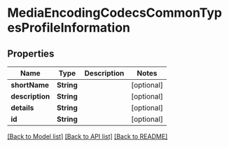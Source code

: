 # MediaEncodingCodecsCommonTypesProfileInformation

## Properties
Name | Type | Description | Notes
------------ | ------------- | ------------- | -------------
**shortName** | **String** |  | [optional] 
**description** | **String** |  | [optional] 
**details** | **String** |  | [optional] 
**id** | **String** |  | [optional] 

[[Back to Model list]](../README.md#documentation-for-models) [[Back to API list]](../README.md#documentation-for-api-endpoints) [[Back to README]](../README.md)


